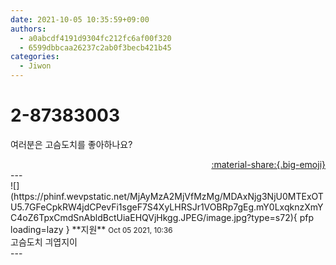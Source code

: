 ```yaml
---
date: 2021-10-05 10:35:59+09:00
authors:
  - a0abcdf4191d9304fc212fc6af00f320
  - 6599dbbcaa26237c2ab0f3becb421b45
categories:
  - Jiwon
---
```


# 2-87383003

<div class="post-container" markdown="1">
<div class="content-container md-sidebar__scrollwrap" markdown="1">

여러분은 고슴도치를 좋아하나요?

</div>
</div>

<div style="text-align: right;" markdown="1">
<a href="https://weverse.io/fromis9/fanpost/2-87383003" style="text-align: right;">:material-share:{.big-emoji}</a>
</div>
---

<div class="comments-container md-sidebar__scrollwrap" markdown="1">
<div class="comment" markdown="1">
<div class='id-container' markdown="1">
![](https://phinf.wevpstatic.net/MjAyMzA2MjVfMzMg/MDAxNjg3NjU0MTExOTU5.7GFeCpkRW4jdCPevFi1sgeF7S4XyLHRSJr1VOBRp7gEg.mY0LxqknzXmYC4oZ6TpxCmdSnAbldBctUiaEHQVjHkgg.JPEG/image.jpg?type=s72){ pfp loading=lazy }
**<span class="artist">지원</span>** <small>Oct 05 2021, 10:36</small><br>
</div>
<div class='comment-body' markdown="1">
고슴도치 긔엽지이
</div>
</div>
</div>
---
